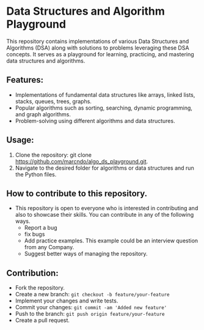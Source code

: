 # Data Structures and Algorithm Playground

This repository contains implementations of various Data Structures and Algorithms (DSA) along with solutions to problems leveraging these DSA concepts. It serves as a playground for learning, practicing, and mastering data structures and algorithms.

## Features:
- Implementations of fundamental data structures like arrays, linked lists, stacks, queues, trees, graphs.
- Popular algorithms such as sorting, searching, dynamic programming, and graph algorithms.
- Problem-solving using different algorithms and data structures.

## Usage:
1. Clone the repository:
   git clone https://github.com/marcndo/algo_ds_playground.git.
2. Navigate to the desired folder for algorithms or data structures and run the Python files.

## How to contribute to this repository.
* This repository is open to everyone who is interested in contributing and also to showcase their skills.
  You can contribute in any of the following ways.
   - Report a bug
   - fix bugs
   - Add practice examples. This example could be an interview question from any Company.
   - Suggest better ways of managing the repository.
  

## Contribution:
- Fork the repository.
- Create a new branch:
  `git checkout -b feature/your-feature`
- Implement your changes and write tests.
- Commit your changes:
  `git commit -am 'Added new feature'`
- Push to the branch:
  `git push origin feature/your-feature`
- Create a pull request.
